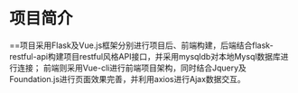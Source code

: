 # 项目简介
==项目采用Flask及Vue.js框架分别进行项目后、前端构建，后端结合flask-restful-api构建项目restful风格API接口，并采用mysqldb对本地Mysql数据库进行连接；
前端则采用Vue-cli进行前端项目架构，同时结合Jquery及Foundation.js进行页面效果完善，并利用axios进行Ajax数据交互。
